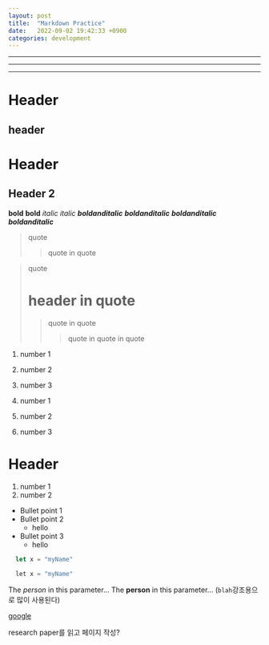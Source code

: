 ```yaml
---
layout: post
title:  "Markdown Practice"
date:   2022-09-02 19:42:33 +0900
categories: development
---
```


***
---
___

Header
======

header
------

# Header
## Header 2

**bold**
__bold__
*italic*
_italic_
**_boldanditalic_**
__*boldanditalic*__
***boldanditalic***
___boldanditalic___

> quote
>>quote in quote

> quote
> # header in quote
>> quote in quote
>>>quote in quote in quote


1. number 1
2. number 2
3. number 3

1. number 1
1. number 2
1. number 3

# Header
1. number 1
1. number 2

- Bullet point 1
- Bullet point 2
  - hello
- Bullet point 3
  - hello

```js
  let x = "myName"
```

```c++
  let x = "myName"
```

The *person* in this parameter...
The **person** in this parameter...
(`blah`강조용으로 많이 사용된다)

[google](https://google.com)

research paper를 읽고 페이지 작성?
